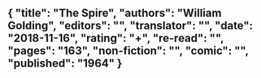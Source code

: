 {
 "title": "The Spire",
 "authors": "William Golding",
 "editors": "",
 "translator": "",
 "date": "2018-11-16",
 "rating": "+",
 "re-read": "",
 "pages": "163",
 "non-fiction": "",
 "comic": "",
 "published": "1964"
}
---

